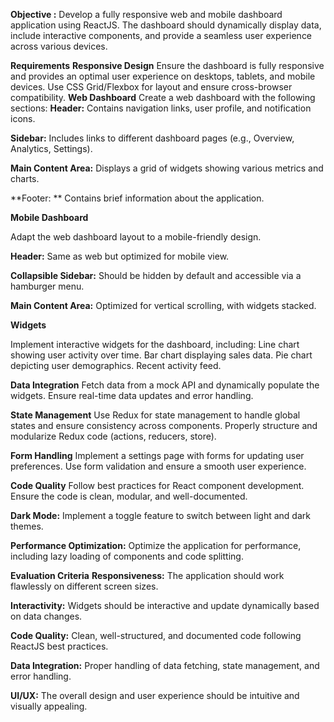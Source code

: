 **Objective :**
Develop a fully responsive web and mobile dashboard application using ReactJS. The dashboard should dynamically display data, include interactive components, and provide a seamless user experience across various devices.

**Requirements**
**Responsive Design**
Ensure the dashboard is fully responsive and provides an optimal user experience on desktops, tablets, and mobile devices.
Use CSS Grid/Flexbox for layout and ensure cross-browser compatibility.
**Web Dashboard**
Create a web dashboard with the following sections:
**Header:** Contains navigation links, user profile, and notification icons.

**Sidebar:** Includes links to different dashboard pages (e.g., Overview, Analytics, Settings).

**Main Content Area:** Displays a grid of widgets showing various metrics and charts.

**Footer: ** Contains brief information about the application.

**Mobile Dashboard**

Adapt the web dashboard layout to a mobile-friendly design.

**Header:** Same as web but optimized for mobile view.

**Collapsible Sidebar:** Should be hidden by default and accessible via a hamburger menu.

**Main Content Area:** Optimized for vertical scrolling, with widgets stacked.

**Widgets**

Implement interactive widgets for the dashboard, including:
Line chart showing user activity over time.
Bar chart displaying sales data.
Pie chart depicting user demographics.
Recent activity feed.

**Data Integration**
Fetch data from a mock API and dynamically populate the widgets.
Ensure real-time data updates and error handling.

**State Management**
Use Redux for state management to handle global states and ensure consistency across components.
Properly structure and modularize Redux code (actions, reducers, store).

**Form Handling**
Implement a settings page with forms for updating user preferences.
Use form validation and ensure a smooth user experience.

**Code Quality**
Follow best practices for React component development.
Ensure the code is clean, modular, and well-documented.

**Dark Mode:** Implement a toggle feature to switch between light and dark themes.

**Performance Optimization:** Optimize the application for performance, including lazy loading of components and code splitting.

**Evaluation Criteria**
**Responsiveness:** The application should work flawlessly on different screen sizes.

**Interactivity:** Widgets should be interactive and update dynamically based on data changes.

**Code Quality:** Clean, well-structured, and documented code following ReactJS best practices.

**Data Integration:** Proper handling of data fetching, state management, and error handling.

**UI/UX:** The overall design and user experience should be intuitive and visually appealing.

